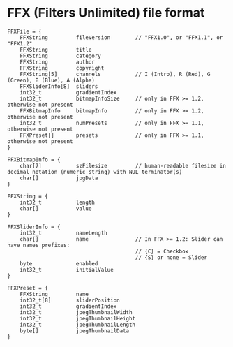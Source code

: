 FFX (Filters Unlimited) file format
===================================
    
    FFXFile = {
        FFXString         fileVersion        // "FFX1.0", or "FFX1.1", or "FFX1.2"
        FFXString         title
        FFXString         category
        FFXString         author
        FFXString         copyright
        FFXString[5]      channels           // I (Intro), R (Red), G (Green), B (Blue), A (Alpha)
        FFXSliderInfo[8]  sliders
        int32_t           gradientIndex
        int32_t           bitmapInfoSize     // only in FFX >= 1.2, otherwise not present
        FFXBitmapInfo     bitmapInfo         // only in FFX >= 1.2, otherwise not present
        int32_t           numPresets         // only in FFX >= 1.1, otherwise not present
        FFXPreset[]       presets            // only in FFX >= 1.1, otherwise not present
    }
    
    FFXBitmapInfo = {
        char[7]           szFilesize         // human-readable filesize in decimal notation (numeric string) with NUL terminator(s)
        char[]            jpgData
    }
    
    FFXString = {
        int32_t           length
        char[]            value
    }
    
    FFXSliderInfo = {
        int32_t           nameLength
        char[]            name               // In FFX >= 1.2: Slider can have names prefixes:
                                             // {C} = Checkbox
                                             // {S} or none = Slider
        byte              enabled
        int32_t           initialValue
    }
    
    FFXPreset = {
        FFXString         name
        int32_t[8]        sliderPosition
        int32_t           gradientIndex
        int32_t           jpegThumbnailWidth
        int32_t           jpegThumbnailHeight
        int32_t           jpegThumbnailLength
        byte[]            jpegThumbnailData
    }
